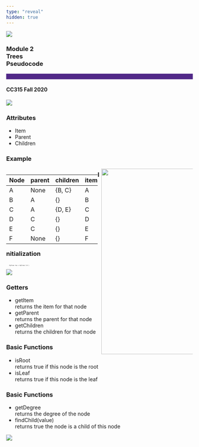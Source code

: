 ```yaml
---
type: "reveal"
hidden: true
---
```


<section>
<img class="stretch plain" src="/images/core-logo-on-white.png">
<h3> Module 2 <br> Trees <br> Pseudocode </h3>
<hr style="height:15px;color:512888;background-color:512888;">
<h4>CC315 Fall 2020</h4>
</section>

<section>
<img class="stretch plain" src="/images/315trees_uml.png">
</section>

<section>
<h3> Attributes </h3>
<ul>
<li> Item </li>
<li> Parent </li>
<li> Children</li>
</ul>
</section>

<section>
<h3> Example </h3>
<div style="float:left;width:49%">
<small>

| Node | parent | children | item |
| --- | --- | --- | --- |
| A | None | \{B, C\}| A |
| B | A | \{\}| B |
| C | A | \{D, E\}| C |
| D | C | \{\}| D |
| E | C | \{\}| E |
| F | None | \{\}| F |

</small>
 </div>
 <div style="width:49%;float:right">
<img class="stretch plain" style="height:500px"src="/images/315_2.4_code_ex.svg">
</div>
</section>

<section>
<h3> Initialization </h3>
<div style="float:top">
<pre class="" style="font-size: .3em; width: 30%"><code class="java">
    MyTree foo = MyTree('13')
 </code></pre>
 </div>
<div style="float:bottom">
<img class="stretch plain" src="/images/315_2.4_code_init.svg">
<div>
</section>


<section>
<h3>Getters</h3>
<ul>
<li>getItem <br/>returns the item for that node</li>
<li>getParent <br/>returns the parent for that node</li>
<li>getChildren <br/>returns the children for that node</li>
</ul>
</section>


<section>
<h3>Basic Functions</h3>
<ul>
<li>isRoot<br/> returns true if this node is the root</li>
<li>isLeaf<br/> returns true if this node is the leaf</li>
</ul>
</section>

<section>
<h3>Basic Functions</h3>
<ul>
<li>getDegree <br/> returns the degree of the node</li>
<li>findChild(value) <br/> returns true the node is a child of this node</li>
</ul>
</section>

<section>
<img class="stretch plain" src="/images/315trees_uml.png">
</section>
